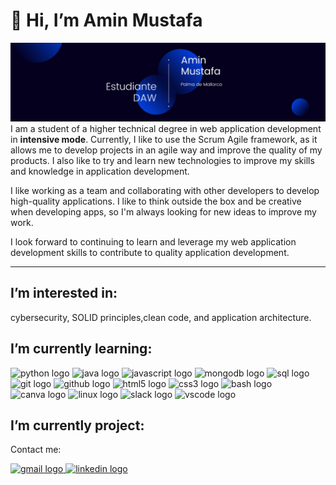 # 👋 Hi, I’m Amin Mustafa
![banner](./Banner.png)
I am a student of a higher technical degree in web application development in **intensive mode**.
Currently, I like to use the Scrum Agile framework, as it allows me to develop projects in an agile way and improve the quality of my products. I also like to try and learn new technologies to improve my skills and knowledge in application development.

I like working as a team and collaborating with other developers to develop high-quality applications. I like to think outside the box and be creative when developing apps, so I'm always looking for new ideas to improve my work.

I look forward to continuing to learn and leverage my web application development skills to contribute to quality application development.

---
## I’m interested in:
cybersecurity, SOLID principles,clean code, and application architecture.



## I’m currently learning:


<img src="https://cdn.jsdelivr.net/gh/devicons/devicon/icons/python/python-original.svg" height="60" width="84" alt="python logo"  />  
<img src="https://cdn.jsdelivr.net/gh/devicons/devicon/icons/java/java-original.svg" height="60" width="84" alt="java logo"  />  
<img src="https://cdn.jsdelivr.net/gh/devicons/devicon/icons/javascript/javascript-original.svg" height="60" width="84" alt="javascript logo"  /> 
<img src="https://cdn.jsdelivr.net/gh/devicons/devicon/icons/mongodb/mongodb-original.svg" height="60" width="84" alt="mongodb logo"  /> 
<img src="https://cdn.jsdelivr.net/gh/devicons/devicon/icons/mysql/mysql-original.svg" height="60" width="84" alt="sql logo"  />  
<img src="https://cdn.jsdelivr.net/gh/devicons/devicon/icons/git/git-original.svg" height="60" width="84" alt="git logo"  /> 
<img src="https://cdn.jsdelivr.net/gh/devicons/devicon/icons/github/github-original.svg" height="60" width="84" alt="github logo"  /> 
<img src="https://cdn.jsdelivr.net/gh/devicons/devicon/icons/html5/html5-original.svg" height="60" width="84" alt="html5 logo"  />  
<img src="https://cdn.jsdelivr.net/gh/devicons/devicon/icons/css3/css3-original.svg" height="60" width="84" alt="css3 logo"  /> 
<img src="https://cdn.jsdelivr.net/gh/devicons/devicon/icons/bash/bash-original.svg" height="60" width="84" alt="bash logo"  /> 
<img src="https://cdn.jsdelivr.net/gh/devicons/devicon/icons/canva/canva-original.svg" height="60" width="84" alt="canva logo"  /> 
<img src="https://cdn.jsdelivr.net/gh/devicons/devicon/icons/linux/linux-original.svg" height="60" width="84" alt="linux logo"  /> 
<img src="https://cdn.jsdelivr.net/gh/devicons/devicon/icons/slack/slack-original.svg" height="60" width="84" alt="slack logo"  /> 
<img src="https://cdn.jsdelivr.net/gh/devicons/devicon/icons/vscode/vscode-original.svg" height="60" width="84" alt="vscode logo"  />

## I’m currently project:









Contact me:
  

  <a href="https://mail.google.com/mail/?view=cm&fs=1&to=amin.m.boankod@gmail.com" target="_blank">
    <img src="https://img.shields.io/static/v1?message=Gmail&logo=gmail&label=&color=D14836&logoColor=white&labelColor=&style=flat" height="35" alt="gmail logo"  />
  </a>   
  <a href="https://www.linkedin.com/in/aminmb/" target="_blank">
    <img src="https://img.shields.io/static/v1?message=LinkedIn&logo=linkedin&label=&color=0077B5&logoColor=white&labelColor=&style=flat" height="35" alt="linkedin logo"  />
  </a>


